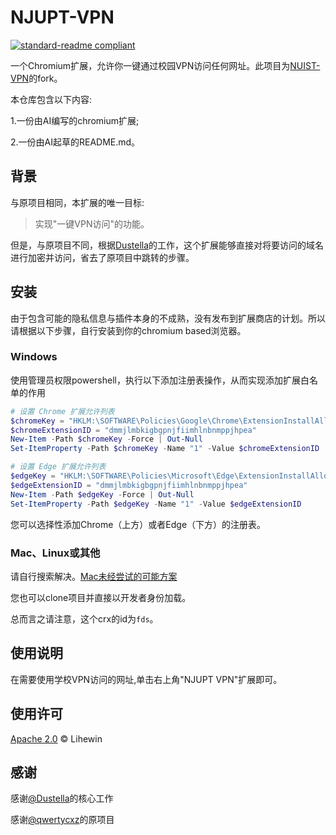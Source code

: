 # NJUPT-VPN

[![standard-readme compliant](https://img.shields.io/badge/readme%20style-standard-brightgreen.svg?style=flat-square)](https://github.com/RichardLitt/standard-readme)

一个Chromium扩展，允许你一键通过校园VPN访问任何网址。此项目为[NUIST-VPN](https://github.com/qwertycxz/NUIST-VPN)的fork。

本仓库包含以下内容:

1.一份由AI编写的chromium扩展;

2.一份由AI起草的README.md。

## 背景

与原项目相同，本扩展的唯一目标:

> 实现"一键VPN访问"的功能。

但是，与原项目不同，根据[Dustella](https://www.dustella.net/)的工作，这个扩展能够直接对将要访问的域名进行加密并访问，省去了原项目中跳转的步骤。

## 安装

由于包含可能的隐私信息与插件本身的不成熟，没有发布到扩展商店的计划。所以请根据以下步骤，自行安装到你的chromium based浏览器。

### Windows
使用管理员权限powershell，执行以下添加注册表操作，从而实现添加扩展白名单的作用
```powershell
# 设置 Chrome 扩展允许列表
$chromeKey = "HKLM:\SOFTWARE\Policies\Google\Chrome\ExtensionInstallAllowlist"
$chromeExtensionID = "dmmjlmbkigbgpnjfiimhlnbnmppjhpea"
New-Item -Path $chromeKey -Force | Out-Null
Set-ItemProperty -Path $chromeKey -Name "1" -Value $chromeExtensionID

# 设置 Edge 扩展允许列表
$edgeKey = "HKLM:\SOFTWARE\Policies\Microsoft\Edge\ExtensionInstallAllowlist"
$edgeExtensionID = "dmmjlmbkigbgpnjfiimhlnbnmppjhpea"
New-Item -Path $edgeKey -Force | Out-Null
Set-ItemProperty -Path $edgeKey -Name "1" -Value $edgeExtensionID
```
您可以选择性添加Chrome（上方）或者Edge（下方）的注册表。

### Mac、Linux或其他
请自行搜索解决。[Mac未经尝试的可能方案](https://github.com/pt-plugins/PT-Plugin-Plus/discussions/1066)

您也可以clone项目并直接以开发者身份加载。

总而言之请注意，这个crx的id为`fds`。

## 使用说明

在需要使用学校VPN访问的网址,单击右上角"NJUPT VPN"扩展即可。

## 使用许可

[Apache 2.0](LICENSE) © Lihewin

## 感谢
感谢[@Dustella](https://www.dustella.net/)的核心工作

感谢[@qwertycxz](https://github.com/qwertycxz)的原项目

